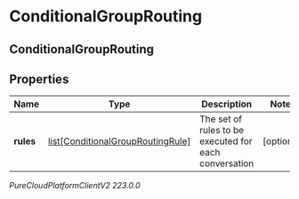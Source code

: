 # ConditionalGroupRouting

## ConditionalGroupRouting

## Properties

|Name | Type | Description | Notes|
|------------ | ------------- | ------------- | -------------|
| **rules** | [list[ConditionalGroupRoutingRule]](ConditionalGroupRoutingRule) | The set of rules to be executed for each conversation | [optional] |



_PureCloudPlatformClientV2 223.0.0_
